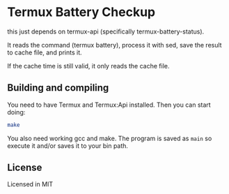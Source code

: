 # Termux Battery Checkup

this just depends on termux-api (specifically termux-battery-status).

It reads the command (termux battery), process it with sed, save the result to cache file, and prints it.

If the cache time is still valid, it only reads the cache file.

## Building and compiling

You need to have Termux and Termux:Api installed. Then you can start doing:

```sh
make
```

You also need working gcc and make. The program is saved as `main` so execute it and/or saves it to your bin path.

## License

Licensed in MIT
